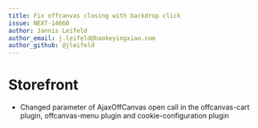 ```yaml
---
title: Fix offcanvas closing with backdrop click
issue: NEXT-14660
author: Jannis Leifeld
author_email: j.leifeld@haokeyingxiao.com 
author_github: @jleifeld
---
```

# Storefront
* Changed parameter of AjaxOffCanvas open call in the offcanvas-cart plugin, offcanvas-menu plugin and cookie-configuration plugin
